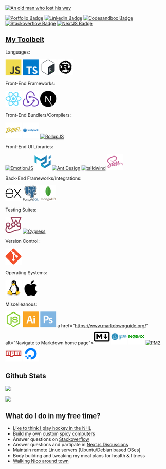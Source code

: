 <a href="https://mattcarlotta.dev/background" alt="Navigate to my personal website"><img src="https://i.imgur.com/5cR46We.png" alt="An old man who lost his way" /></a>

[![Portfolio Badge](https://img.shields.io/badge/My%20Website-0088FF?&style=for-the-badge&logo=vercel&logoColor=white)](https://mattcarlotta.dev)
[![Linkedin Badge](https://img.shields.io/badge/LinkedIn-0077B5?style=for-the-badge&logo=linkedin&logoColor=white)](https://www.linkedin.com/in/mattcarlotta)
[![Codesandbox Badge](https://img.shields.io/badge/Codesandbox-343434?color=green&style=for-the-badge&logo=codesandbox&logoColor=white)](https://codesandbox.io/u/mattcarlotta/sandboxes)
[![Stackoverflow Badge](https://img.shields.io/badge/Stackoverflow-F58025?style=for-the-badge&logo=stackoverflow&logoColor=white)](https://stackoverflow.com/users/7376526/matt-carlotta?tab=profile)
[![NextJS Badge](https://img.shields.io/badge/Next%2Ejs%20Contributor-8A2BE2?style=for-the-badge&logo=next.js&logoColor=white)](https://github.com/vercel/next.js)

## [My Toolbelt](https://mattcarlotta.dev/background#tech-specs)

Languages:

<a href="https://www.javascript.com/" alt="Navigate to Javascript home page"><img src="https://github.com/devicons/devicon/blob/master/icons/javascript/javascript-original.svg" alt="JavaScript" width="50" height="50"/></a> <a href="https://www.typescriptlang.org/" alt="Navigate to Typescript home page"><img src="https://github.com/devicons/devicon/blob/master/icons/typescript/typescript-original.svg" alt="TypeScript" width="50" height="50"/></a> <a href="https://en.wikipedia.org/wiki/Shell_script/" alt="Navigate to Shell script wiki page"><img src="https://github.com/devicons/devicon/blob/master/icons/bash/bash-original.svg" alt="Bash(shell)" width="50" height="50"/></a> <a href="https://www.rust-lang.org/" alt="Navigate to Rust home page"><img src="https://github.com/devicons/devicon/blob/master/icons/rust/rust-plain.svg" alt="Rust" width="50" height="50"/></a>


Front-End Frameworks:

<a href="https://reactjs.org/" alt="Navigate to ReactJS home page"><img src="https://github.com/devicons/devicon/blob/master/icons/react/react-original.svg" alt="ReactJS" width="50" height="50"/></a> <a href="https://redux.js.org/" alt="Navigate to ReduxJS home page"><img src="https://github.com/devicons/devicon/blob/master/icons/redux/redux-original.svg" alt="ReduxJS" width="50" height="50"/></a> <a href="https://nextjs.org/" alt="Navigate to NextJS home page"><img src="https://github.com/devicons/devicon/blob/master/icons/nextjs/nextjs-original.svg" alt="NextJS" width="50" height="50"/></a>


Front-End Bundlers/Compilers:

<a href="https://babeljs.io" alt="Navigate to Babel home page"><img src="https://github.com/devicons/devicon/blob/master/icons/babel/babel-original.svg" alt="Babel" width="50" height="50"/></a> <a href="https://webpack.js.org" alt="Navigate to Webpack home page"><img src="https://github.com/devicons/devicon/blob/master/icons/webpack/webpack-plain-wordmark.svg" alt="Webpack" width="50" height="50"/></a> <a href="https://www.rollupjs.org" alt="Navigate to RollupJS home page"><img src="https://i.imgur.com/CTTfVpZ.png" alt="RollupJS" width="50" height="50"/></a>

Front-End UI Libraries:

<a href="https://emotion.sh/docs/introduction" alt="Navigate to EmotionJS home page"><img src="https://i.imgur.com/Mzg17YY.png" alt="EmotionJS" width="50" height="50"/></a> <a href="https://mui.com" alt="Navigate to Material UI home page"><img src="https://github.com/devicons/devicon/blob/master/icons/materialui/materialui-original.svg" alt="Material UI" width="50" height="50"/></a> <a href="https://ant.design" alt="Navigate to Ant Design home page"><img src="https://i.imgur.com/8eR7ax0.png" alt="Ant Design" width="50" height="50"/></a> <a href="https://tailwindcss.com/" alt="Navigate to Tailwind home page"><img src="https://i.imgur.com/OE8TqC4.png" alt="taildwind" width="50" height="50" /></a> <a href="https://sass-lang.com" alt="Navigate to Sass home page"><img src="https://github.com/devicons/devicon/blob/master/icons/sass/sass-original.svg" alt="Sass" width="50" height="50"/></a>

Back-End Frameworks/Integrations:

<a href="https://expressjs.com/" alt="Navigate to ExpressJS home page"><img src="https://github.com/devicons/devicon/blob/master/icons/express/express-original.svg" alt="ExpressJS" width="50" height="50"/><a/> <a href="https://www.postgresql.org/" alt="Navigate to PostgreSQL home page"><img src="https://github.com/devicons/devicon/blob/master/icons/postgresql/postgresql-original-wordmark.svg" alt="PostgreSQL" width="50" height="50"/></a> <a href="https://www.mongodb.com/" alt="Navigate to MongoDB home page"><img src="https://github.com/devicons/devicon/blob/master/icons/mongodb/mongodb-original-wordmark.svg" alt="MongoDB" width="50" height="50"/></a>


Testing Suites:

<a href="https://jestjs.io" alt="Navigate to Jest home page"><img src="https://github.com/devicons/devicon/blob/master/icons/jest/jest-plain.svg" alt="Jest" width="50" height="50"/></a> <a href="https://www.cypress.io" alt="Navigate to Cypress home page"><img src="https://i.imgur.com/F2qBilH.png" alt="Cypress" width="50" height="50"/></a>

Version Control:

<img src="https://github.com/devicons/devicon/blob/master/icons/git/git-original.svg" alt="Git" width="50" height="50"/>

Operating Systems:

<img src="https://github.com/devicons/devicon/blob/master/icons/linux/linux-original.svg" alt="Linux" width="50" height="50"/> <img src="https://github.com/devicons/devicon/blob/master/icons/apple/apple-original.svg" alt="Mac OS" width="50" height="50"/>

Miscelleanous:

<a href="https://nodejs.org/en/" alt="Navigate to NodeJS home page"><img src="https://github.com/devicons/devicon/blob/master/icons/nodejs/nodejs-original.svg" alt="NodeJS" width="50" height="50"/></a> <img src="https://github.com/devicons/devicon/blob/master/icons/illustrator/illustrator-plain.svg" alt="Adobe Illustrator" width="50" height="50"/> <img src="https://github.com/devicons/devicon/blob/master/icons/photoshop/photoshop-plain.svg" alt="Adobe Photoshop" width="50" height="50"/> a href="https://www.markdownguide.org/" alt="Navigate to Markdown home page"><img src="https://github.com/devicons/devicon/blob/master/icons/markdown/markdown-original.svg" alt="Markdown" width="50" height="50"/></a> <a href="https://yarnpkg.com/" alt="Navigate to Yarn home page"><img src="https://github.com/devicons/devicon/blob/master/icons/yarn/yarn-original-wordmark.svg" alt="Yarn" width="50" height="50"/></a> <a href="https://nginx.org/en/" alt="Navigate to Nginx home page"><img src="https://github.com/devicons/devicon/blob/master/icons/nginx/nginx-original.svg" alt="Nginx" width="50" height="50"/></a> <a href="https://pm2.keymetrics.io" alt="Navigate to PM2 home page"><img src="https://i.imgur.com/diYMewN.png" alt="PM2" width="50" height="50"/></a> <a href="https://www.npmjs.com/" alt="Navigate to NPMJS home page"><img src="https://github.com/devicons/devicon/blob/master/icons/npm/npm-original-wordmark.svg" alt="NPM" width="50" height="50"/></a> <a href="https://www.digitalocean.com/" alt="Navigate to DigitalOcean home page"><img src="https://github.com/devicons/devicon/blob/master/icons/digitalocean/digitalocean-original.svg" alt="Digital Ocean" width="50" height="50"/></a>

## Github Stats

![](https://github-readme-stats.vercel.app/api/top-langs/?username=mattcarlotta&hide=python&title_color=ffffff&text_color=c9cacc&line_height=27&icon_color=2bbc8a&bg_color=1d1f21&layout=compact&langs_count=6)

![](https://github-readme-stats.vercel.app/api?username=mattcarlotta&show_icons=true&line_height=27&count_private=true&title_color=ffffff&text_color=c9cacc&icon_color=2bbc8a&bg_color=1d1f21)

## What do I do in my free time?

- [Like to think I play hockey in the NHL](https://i.imgur.com/iBXFEAU.jpg)
- [Build my own custom spicy computers](https://pcpartpicker.com/list/Ksfqgt)
- Answer questions on [Stackoverflow](https://stackoverflow.com/questions/tagged/reactjs?sort=newest&page=1&pagesize=50)
- Answer questions and partipate in [Next.js Discussions](https://github.com/vercel/next.js/discussions)
- Maintain remote Linux servers (Ubuntu/Debian based OSes)
- Body building and tweaking my meal plans for health & fitness
- [Walking Nico around town](https://i.imgur.com/sk64QET.jpg)



